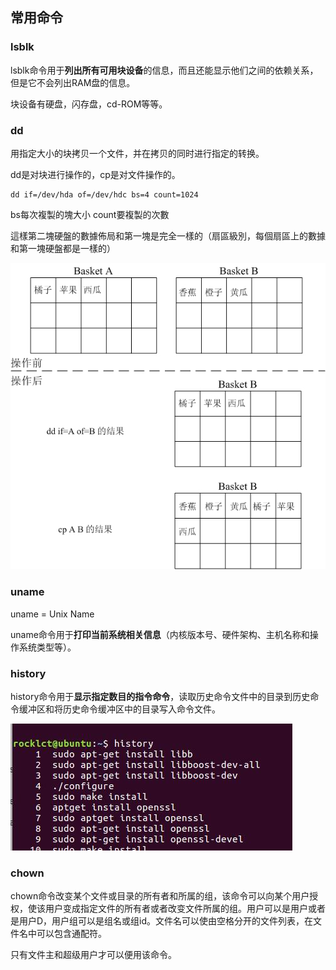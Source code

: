 ## 常用命令

### lsblk
lsblk命令用于**列出所有可用块设备**的信息，而且还能显示他们之间的依赖关系，但是它不会列出RAM盘的信息。

块设备有硬盘，闪存盘，cd-ROM等等。

### dd
用指定大小的块拷贝一个文件，并在拷贝的同时进行指定的转换。

dd是对块进行操作的，cp是对文件操作的。

```
dd if=/dev/hda of=/dev/hdc bs=4 count=1024
```

bs每次複製的塊大小
count要複製的次數

這樣第二塊硬盤的數據佈局和第一塊是完全一樣的（扇區級別，每個扇區上的數據和第一塊硬盤都是一樣的）

![](image/cmd0.gif)

### uname

uname = Unix Name

uname命令用于**打印当前系统相关信息**（内核版本号、硬件架构、主机名称和操作系统类型等）。

### history
history命令用于**显示指定数目的指令命令**，读取历史命令文件中的目录到历史命令缓冲区和将历史命令缓冲区中的目录写入命令文件。

![](image/cmd1.jpg)

### chown
chown命令改变某个文件或目录的所有者和所属的组，该命令可以向某个用户授权，使该用户变成指定文件的所有者或者改变文件所属的组。用户可以是用户或者是用户D，用户组可以是组名或组id。文件名可以使由空格分开的文件列表，在文件名中可以包含通配符。

只有文件主和超级用户才可以便用该命令。
